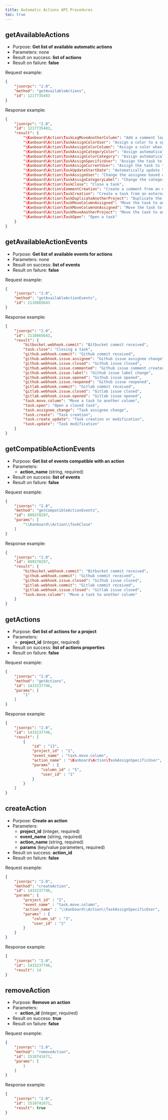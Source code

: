 ```yaml
---
title: Automatic Actions API Procedures
toc: true
---
```


getAvailableActions
-------------------

- Purpose: **Get list of available automatic actions**
- Parameters: none
- Result on success: **list of actions**
- Result on failure: **false**

Request example:

```json
{
    "jsonrpc": "2.0",
    "method": "getAvailableActions",
    "id": 1217735483
}
```

Response example:

```json
{
    "jsonrpc": "2.0",
    "id": 1217735483,
    "result": {
        "\Kanboard\Action\TaskLogMoveAnotherColumn": "Add a comment logging moving the task between columns",
        "\Kanboard\Action\TaskAssignColorUser": "Assign a color to a specific user",
        "\Kanboard\Action\TaskAssignColorColumn": "Assign a color when the task is moved to a specific column",
        "\Kanboard\Action\TaskAssignCategoryColor": "Assign automatically a category based on a color",
        "\Kanboard\Action\TaskAssignColorCategory": "Assign automatically a color based on a category",
        "\Kanboard\Action\TaskAssignSpecificUser": "Assign the task to a specific user",
        "\Kanboard\Action\TaskAssignCurrentUser": "Assign the task to the person who does the action",
        "\Kanboard\Action\TaskUpdateStartDate": "Automatically update the start date",
        "\Kanboard\Action\TaskAssignUser": "Change the assignee based on an external username",
        "\Kanboard\Action\TaskAssignCategoryLabel": "Change the category based on an external label",
        "\Kanboard\Action\TaskClose": "Close a task",
        "\Kanboard\Action\CommentCreation": "Create a comment from an external provider",
        "\Kanboard\Action\TaskCreation": "Create a task from an external provider",
        "\Kanboard\Action\TaskDuplicateAnotherProject": "Duplicate the task to another project",
        "\Kanboard\Action\TaskMoveColumnAssigned": "Move the task to another column when assigned to a user",
        "\Kanboard\Action\TaskMoveColumnUnAssigned": "Move the task to another column when assignee is cleared",
        "\Kanboard\Action\TaskMoveAnotherProject": "Move the task to another project",
        "\Kanboard\Action\TaskOpen": "Open a task"
    }
}
```

getAvailableActionEvents
------------------------

- Purpose: **Get list of available events for actions**
- Parameters: none
- Result on success: **list of events**
- Result on failure: **false**

Request example:

```json
{
    "jsonrpc": "2.0",
    "method": "getAvailableActionEvents",
    "id": 2116665643
}
```

Response example:

```json
{
    "jsonrpc": "2.0",
    "id": 2116665643,
    "result": {
        "bitbucket.webhook.commit": "Bitbucket commit received",
        "task.close": "Closing a task",
        "github.webhook.commit": "Github commit received",
        "github.webhook.issue.assignee": "Github issue assignee change",
        "github.webhook.issue.closed": "Github issue closed",
        "github.webhook.issue.commented": "Github issue comment created",
        "github.webhook.issue.label": "Github issue label change",
        "github.webhook.issue.opened": "Github issue opened",
        "github.webhook.issue.reopened": "Github issue reopened",
        "gitlab.webhook.commit": "Gitlab commit received",
        "gitlab.webhook.issue.closed": "Gitlab issue closed",
        "gitlab.webhook.issue.opened": "Gitlab issue opened",
        "task.move.column": "Move a task to another column",
        "task.open": "Open a closed task",
        "task.assignee_change": "Task assignee change",
        "task.create": "Task creation",
        "task.create_update": "Task creation or modification",
        "task.update": "Task modification"
    }
}
```

getCompatibleActionEvents
-------------------------

- Purpose: **Get list of events compatible with an action**
- Parameters:
    - **action\_name** (string, required)
- Result on success: **list of events**
- Result on failure: **false**

Request example:

```json
{
    "jsonrpc": "2.0",
    "method": "getCompatibleActionEvents",
    "id": 899370297,
    "params": [
        "\\Kanboard\\Action\\TaskClose"
    ]
}
```

Response example:

```json
{
    "jsonrpc": "2.0",
    "id": 899370297,
    "result": {
        "bitbucket.webhook.commit": "Bitbucket commit received",
        "github.webhook.commit": "Github commit received",
        "github.webhook.issue.closed": "Github issue closed",
        "gitlab.webhook.commit": "Gitlab commit received",
        "gitlab.webhook.issue.closed": "Gitlab issue closed",
        "task.move.column": "Move a task to another column"
    }
}
```

getActions
----------

- Purpose: **Get list of actions for a project**
- Parameters:
    - **project\_id** (integer, required)
- Result on success: **list of actions properties**
- Result on failure: **false**

Request example:

```json
{
    "jsonrpc": "2.0",
    "method": "getActions",
    "id": 1433237746,
    "params": [
        "1"
    ]
}
```

Response example:

```json
{
    "jsonrpc": "2.0",
    "id": 1433237746,
    "result": [
        {
            "id" : "13",
            "project_id" : "2",
            "event_name" : "task.move.column",
            "action_name" : "\Kanboard\Action\TaskAssignSpecificUser",
            "params" : {
                "column_id" : "5",
                "user_id" : "1"
            }
        }
    ]
}
```

createAction
------------

- Purpose: **Create an action**
- Parameters:
    - **project\_id** (integer, required)
    - **event\_name** (string, required)
    - **action\_name** (string, required)
    - **params** (key/value parameters, required)
- Result on success: **action\_id**
- Result on failure: **false**

Request example:

```json
{
    "jsonrpc": "2.0",
    "method": "createAction",
    "id": 1433237746,
    "params": {
        "project_id" : "2",
        "event_name" : "task.move.column",
        "action_name" : "\\Kanboard\\Action\\TaskAssignSpecificUser",
        "params" : {
            "column_id" : "3",
            "user_id" : "2"
        }
    }
}
```

Response example:

```json
{
    "jsonrpc": "2.0",
    "id": 1433237746,
    "result": 14
}
```

removeAction
------------

- Purpose: **Remove an action**
- Parameters:
    - **action\_id** (integer, required)
- Result on success: **true**
- Result on failure: **false**

Request example:

```json
{
    "jsonrpc": "2.0",
    "method": "removeAction",
    "id": 1510741671,
    "params": [
        1
    ]
}
```

Response example:

```json
{
    "jsonrpc": "2.0",
    "id": 1510741671,
    "result": true
}
```
